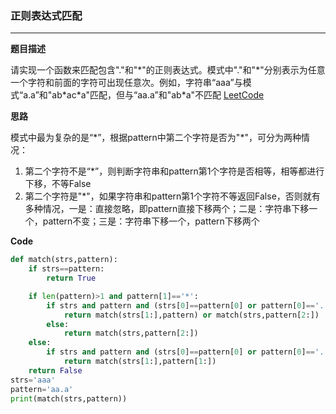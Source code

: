 ### 正则表达式匹配

---

__题目描述__

请实现一个函数来匹配包含"."和"*"的正则表达式。模式中"."和"\*"分别表示为任意一个字符和前面的字符可出现任意次。例如，字符串“aaa”与模式“a.a”和"ab\*ac\*a"匹配，但与“aa.a”和"ab\*a"不匹配 [LeetCode](https://github.com/GYQ2017/algorithm/blob/master/LC_File/041.md) 

__思路__ 

模式中最为复杂的是“*”，根据pattern中第二个字符是否为"\*"，可分为两种情况：

1. 第二个字符不是“*”，则判断字符串和pattern第1个字符是否相等，相等都进行下移，不等False
2. 第二个字符是"*"，如果字符串和pattern第1个字符不等返回False，否则就有多种情况，一是：直接忽略，即pattern直接下移两个；二是：字符串下移一个，pattern不变；三是：字符串下移一个，pattern下移两个

__Code__

```python
def match(strs,pattern):
    if strs==pattern:
        return True

    if len(pattern)>1 and pattern[1]=='*':
        if strs and pattern and (strs[0]==pattern[0] or pattern[0]=='.'):
            return match(strs[1:],pattern) or match(strs,pattern[2:])
        else:
            return match(strs,pattern[2:])
    else:
        if strs and pattern and (strs[0]==pattern[0] or pattern[0]=='.'):
            return match(strs[1:],pattern[1:])
    return False
strs='aaa'
pattern='aa.a'
print(match(strs,pattern))
```

